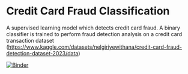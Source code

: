 # Credit Card Fraud Classification

A supervised learning model which detects credit card fraud. A binary classifier is trained to perform fraud detection analysis on a credit card transaction dataset (https://www.kaggle.com/datasets/nelgiriyewithana/credit-card-fraud-detection-dataset-2023/data)

[![Binder](https://mybinder.org/badge_logo.svg)](https://mybinder.org/v2/gh/tianw52/Credit-Card-Fraud-Classification/master)

